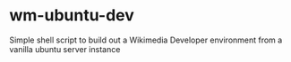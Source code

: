 wm-ubuntu-dev
=============

Simple shell script to build out a Wikimedia Developer environment from a vanilla ubuntu server instance